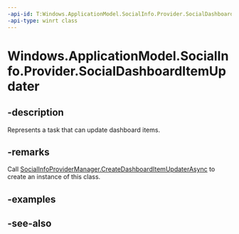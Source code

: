 ----api-id: T:Windows.ApplicationModel.SocialInfo.Provider.SocialDashboardItemUpdater
-api-type: winrt class
---<!-- Class syntax.public class SocialDashboardItemUpdater : Windows.ApplicationModel.SocialInfo.Provider.ISocialDashboardItemUpdater--># Windows.ApplicationModel.SocialInfo.Provider.SocialDashboardItemUpdater## -descriptionRepresents a task that can update dashboard items.## -remarksCall [SocialInfoProviderManager.CreateDashboardItemUpdaterAsync](socialinfoprovidermanager_createdashboarditemupdaterasync.md) to create an instance of this class.## -examples## -see-also